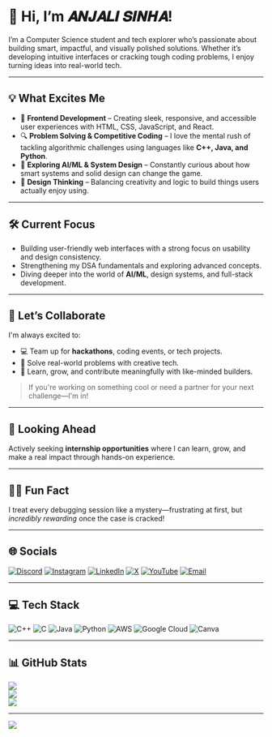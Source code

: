 # 👋 Hi, I’m 𝑨𝑵𝑱𝑨𝑳𝑰   𝑺𝑰𝑵𝑯𝑨!

I’m a Computer Science student and tech explorer who’s passionate about building smart, impactful, and visually polished solutions. Whether it’s developing intuitive interfaces or cracking tough coding problems, I enjoy turning ideas into real-world tech.

---

## 💡 What Excites Me

- 🌟 **Frontend Development** – Creating sleek, responsive, and accessible user experiences with HTML, CSS, JavaScript, and React.
- 🔍 **Problem Solving & Competitive Coding** – I love the mental rush of tackling algorithmic challenges using languages like **C++, Java, and Python**.
- 🧠 **Exploring AI/ML & System Design** – Constantly curious about how smart systems and solid design can change the game.
- 🎨 **Design Thinking** – Balancing creativity and logic to build things users actually enjoy using.

---

## 🛠️ Current Focus

- Building user-friendly web interfaces with a strong focus on usability and design consistency.
- Strengthening my DSA fundamentals and exploring advanced concepts.
- Diving deeper into the world of **AI/ML**, design systems, and full-stack development.

---

## 🤝 Let’s Collaborate

I'm always excited to:

- 💻 Team up for **hackathons**, coding events, or tech projects.
- 🔧 Solve real-world problems with creative tech.
- 🎯 Learn, grow, and contribute meaningfully with like-minded builders.

> If you're working on something cool or need a partner for your next challenge—I'm in!

---

## 🚀 Looking Ahead

Actively seeking **internship opportunities** where I can learn, grow, and make a real impact through hands-on experience.

---

## 🕵️‍♀️ Fun Fact

I treat every debugging session like a mystery—frustrating at first, but *incredibly rewarding* once the case is cracked!



---


## 🌐 Socials

[![Discord](https://img.shields.io/badge/Discord-%237289DA.svg?logo=discord&logoColor=white)](https://discord.gg/aanjalii01) 
[![Instagram](https://img.shields.io/badge/Instagram-%23E4405F.svg?logo=Instagram&logoColor=white)](https://instagram.com/aanjalii01) 
[![LinkedIn](https://img.shields.io/badge/LinkedIn-%230077B5.svg?logo=linkedin&logoColor=white)](https://linkedin.com/in/aanjalii01) 
[![X](https://img.shields.io/badge/X-black.svg?logo=X&logoColor=white)](https://x.com/aanjalii01) 
[![YouTube](https://img.shields.io/badge/YouTube-%23FF0000.svg?logo=YouTube&logoColor=white)](https://youtube.com/@aanjalii011) 
[![Email](https://img.shields.io/badge/Email-D14836?logo=gmail&logoColor=white)](mailto:anjaliwars35@gmail.com)

---

## 💻 Tech Stack

![C++](https://img.shields.io/badge/C++-%2300599C.svg?style=for-the-badge&logo=c%2B%2B&logoColor=white) 
![C](https://img.shields.io/badge/C-%2300599C.svg?style=for-the-badge&logo=c&logoColor=white) 
![Java](https://img.shields.io/badge/Java-%23ED8B00.svg?style=for-the-badge&logo=openjdk&logoColor=white) 
![Python](https://img.shields.io/badge/Python-3670A0?style=for-the-badge&logo=python&logoColor=ffdd54) 
![AWS](https://img.shields.io/badge/AWS-%23FF9900.svg?style=for-the-badge&logo=amazon-aws&logoColor=white) 
![Google Cloud](https://img.shields.io/badge/GoogleCloud-%234285F4.svg?style=for-the-badge&logo=google-cloud&logoColor=white) 
![Canva](https://img.shields.io/badge/Canva-%2300C4CC.svg?style=for-the-badge&logo=Canva&logoColor=white)

---

## 📊 GitHub Stats

![](https://github-readme-stats.vercel.app/api?username=aanjalii01&theme=dark&hide_border=false&include_all_commits=true&count_private=true)  
![](https://github-readme-streak-stats.herokuapp.com/?user=aanjalii01&theme=dark&hide_border=false)  
![](https://github-readme-stats.vercel.app/api/top-langs/?username=aanjalii01&theme=dark&hide_border=false&layout=compact)

---

[![](https://visitcount.itsvg.in/api?id=aanjalii01&icon=0&color=0)](https://visitcount.itsvg.in)

<!-- Proudly created with GPRM ( https://gprm.itsvg.in ) -->



